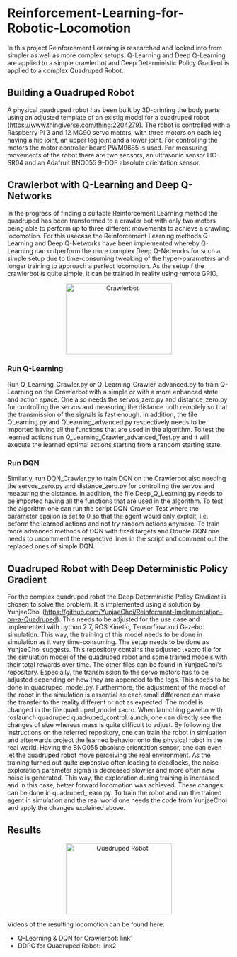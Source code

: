 # Reinforcement-Learning-for-Robotic-Locomotion
In this project Reinforcement Learning is researched and looked into from simpler as well as more complex setups. Q-Learning and Deep Q-Learning are applied to a simple crawlerbot and Deep Deterministic Policy Gradient is applied to a complex Quadruped Robot.


## Building a Quadruped Robot
A physical quadruped robot has been built by 3D-printing the body parts using an adjusted template of an existig model for a quadruped robot (https://www.thingiverse.com/thing:2204279). The robot is controlled with a Raspberry Pi 3 and 12 MG90 servo motors, with three motors on each leg having a hip joint, an upper leg joint and a lower joint. For controlling the motors the motor controller board PWM9685 is used. For measuring movements of the robot there are two sensors, an ultrasonic sensor HC-SR04 and an Adafruit BNO055 9-DOF absolute orientation sensor.

## Crawlerbot with Q-Learning and Deep Q-Networks

In the progress of finding a suitable Reinforcement Learning method the quadruped has been transformed to a crawler bot with only two motors being able to perform up to three different movements to achieve a crawling locomotion. For this usecase the Reinforcement Learning methods Q-Learning and Deep Q-Networks have been implemented whereby Q-Learning can outperform the more complex Deep Q-Networks for such a simple setup due to time-consuming tweaking of the hyper-parameters and longer training to approach a perfect locomotion. As the setup f the crawlerbot is quite simple, it can be trained in reality using remote GPIO.

<p align="center">
<img src="https://github.com/hellocarolin/Reinforcement-Learning-for-Quadruped-Locomotion/blob/master/crawlerbot1.jpg" width="240"     height="160" title="Crawlerbot">
</p>

### Run Q-Learning
Run Q_Learning_Crawler.py or Q_Learning_Crawler_advanced.py to train Q-Learning on the Crawlerbot with a simple or with a more enhanced state and action space. One also needs the servos_zero.py and distance_zero.py for controlling the servos and measuring the distance both remotely so that the transmission of the signals is fast enough. In addition, the file QLearning.py and QLearning_advanced.py respectively needs to be imported having all the functions that are used in the algorithm. To test the learned actions run Q_Learning_Crawler_advanced_Test.py and it will execute the learned optimal actions starting from a random starting state.

### Run DQN
Similarly, run DQN_Crawler.py to train DQN on the Crawlerbot also needing the servos_zero.py and distance_zero.py for controlling the servos and measuring the distance. In addition, the file Deep_Q_Learning.py needs to be imported having all the functions that are used in the algorithm. To test the algorithm one can run the script DQN_Crawler_Test where the parameter epsilon is set to 0 so that the agent would only exploit, i.e. peform the learned actions and not try random actions anymore. To train more advanced methods of DQN with fixed targets and Double DQN one needs to uncomment the respective lines in the script and comment out the replaced ones of simple DQN.

## Quadruped Robot with Deep Deterministic Policy Gradient

For the complex quadruped robot the Deep Deterministic Policy Gradient is chosen to solve the problem. It is implemented using a solution by YunjaeChoi (https://github.com/YunjaeChoi/Reinforment-Implementation-on-a-Quadruped). This needs to be adjusted for the use case and implemented with python 2.7, ROS Kinetic, Tensorflow and Gazebo simulation. This way, the training of this model needs to be done in simulation as it very time-consuming. The setup needs to be done as YunjaeChoi suggests. This repository contains the adjusted .xacro file for the simulation model of the quadruped robot and some trained models with their total rewards over time. The other files can be found in YunjaeChoi's repository. Especially, the transmission to the servo motors has to be adjusted depending on how they are appended to the legs. This needs to be done in quadruped_model.py. Furthermore, the adjustment of the model of the robot in the simulation is essential as each small difference can make the transfer to the reality different or not as expected. The model is changed in the file quadruped_model.xacro. When launching gazebo with roslaunch quadruped quadruped_control.launch, one can directly see the changes of size whereas mass is quite difficult to adjust. By following the instructions on the referred repository, one can train the robot in simluation and afterwards project the learned behavior onto the physical robot in the real world. Having the BNO055 absolute orientation sensor, one can even let the quadruped robot move perceiving the real environment.
As the training turned out quite expensive often leading to deadlocks, the noise exploration parameter sigma is decreased slowlier and more often new noise is generated. This way, the exploration during training is increased and in this case, better forward locomotion was achieved. These changes can be done in quadruped_learn.py.
To train the robot and run the trained agent in simulation and the real world one needs the code from YunjaeChoi and apply the changes explained above.

## Results

<p align="center">
<img src="https://github.com/hellocarolin/Reinforcement-Learning-for-Quadruped-Locomotion/blob/master/quadruped1.jpg" width="240"     height="160" title="Quadruped Robot">
</p>

Videos of the resulting locomotion can be found here:
- Q-Learning & DQN for Crawlerbot: link1
- DDPG for Quadruped Robot: link2
